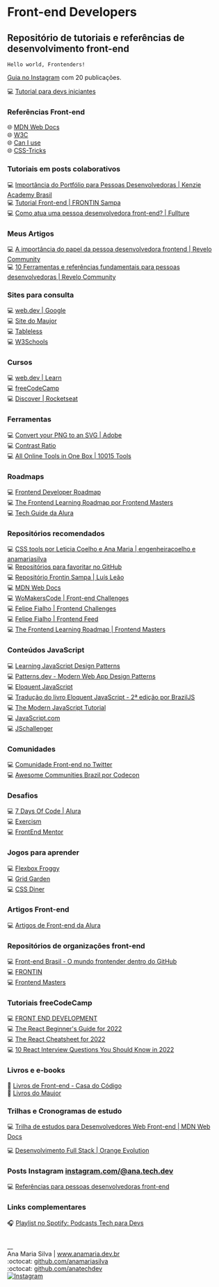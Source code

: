 # Front-end Developers

## Repositório de tutoriais e referências de desenvolvimento front-end

<code>Hello world, Frontenders!</code>
<br>

<a href="https://www.instagram.com/ana.tech.dev/guide/desenvolvimento-web-front-end/18164552647134233/" target="_blank">Guia no Instagram</a> com 20 publicações.
<br>

💻 [Tutorial para devs iniciantes](https://www.instagram.com/p/CcG6lv7ufsy/)
<br>

### Referências Front-end

🌐 [MDN Web Docs](https://developer.mozilla.org/pt-BR/) <br>
🌐 [W3C](https://www.w3c.br/) <br>
🌐 [Can I use](https://caniuse.com/) <br>
🌐 [CSS-Tricks](https://css-tricks.com/) <br>

### Tutoriais em posts colaborativos

💻 [Importância do Portfólio para Pessoas Desenvolvedoras | Kenzie Academy Brasil](https://www.instagram.com/p/ChmxWtzAkJO/) <br>
💻 [Tutorial Front-end | FRONTIN Sampa](https://www.instagram.com/p/CVTy0aMDOMW/) <br>
💻 [Como atua uma pessoa desenvolvedora front-end? | Fullture](https://www.instagram.com/p/CZSFyENpXWX/) <br>

### Meus Artigos

💻 [A importância do papel da pessoa desenvolvedora frontend | Revelo Community](https://community.revelo.com/a-importancia-do-papel-do-desenvolvedor-frontend/) <br>
💻 [10 Ferramentas e referências fundamentais para pessoas desenvolvedoras | Revelo Community](https://community.revelo.com/10-ferramentas-e-referencias-fundamentais-para-pessoas-desenvolvedoras/) <br>

### Sites para consulta

💻 [web.dev | Google ](https://web.dev) <br>
💻 [Site do Maujor](https://www.maujor.com/) <br>
💻 [Tableless](https://tableless.com.br/) <br>
💻 [W3Schools](https://www.w3schools.com/) <br>

### Cursos

💻 [web.dev | Learn](https://web.dev/learn/) <br>
💻 [freeCodeCamp](https://www.freecodecamp.org/) <br>
💻 [Discover | Rocketseat](https://rocketseat.com.br/discover?referral=eloisa-de-oliveira-santos-09728) <br>

### Ferramentas

💻 [Convert your PNG to an SVG | Adobe](https://www.adobe.com/express/feature/image/convert/png-to-svg) <br>
💻 [Contrast Ratio](https://contrast-ratio.com/) <br>
💻 [All Online Tools in One Box | 10015 Tools](https://10015.io/) <br>

### Roadmaps

💻 [Frontend Developer Roadmap](https://roadmap.sh/frontend) <br>
💻 [The Frontend Learning Roadmap por Frontend Masters](https://frontendmasters.com/guides/learning-roadmap/) <br>
💻 [Tech Guide da Alura](https://techguide.sh/pt-BR/path/front-end/) <br>

### Repositórios recomendados

💻 [CSS tools por Leticia Coelho e Ana Maria | engenheiracoelho e anamariasilva](https://github.com/engenheiracoelho/CSS_tools) <br>
💻 [Repositórios para favoritar no GitHub](https://www.instagram.com/p/CTf72KfDN0n/) <br>
💻 [Repositório Frontin Sampa | Luís Leão](https://github.com/luisleao/frontinsampa) <br>
💻 [MDN Web Docs](https://github.com/mdn) <br>
💻 [WoMakersCode | Front-end Challenges](https://github.com/WoMakersCode/challenges-front-end) <br>
💻 [Felipe Fialho | Frontend Challenges](https://github.com/felipefialho/frontend-challenges) <br>
💻 [Felipe Fialho | Frontend Feed](https://github.com/felipefialho/frontend-feed) <br>
💻 [The Frontend Learning Roadmap | Frontend Masters](https://github.com/FrontendMasters/learning-roadmap) <br>

### Conteúdos JavaScript

💻 [Learning JavaScript Design Patterns](https://www.patterns.dev/posts/classic-design-patterns/) <br>
💻 [Patterns.dev - Modern Web App Design Patterns](https://www.patterns.dev/) <br>
💻 [Eloquent JavaScript](https://eloquentjavascript.net/) <br>
💻 [Tradução do livro Eloquent JavaScript - 2ª edição por BrazilJS](https://github.com/braziljs/eloquente-javascript) <br>
💻 [The Modern JavaScript Tutorial](https://javascript.info/) <br>
💻 [JavaScript.com](https://www.javascript.com/) <br>
💻 [JSchallenger](https://www.jschallenger.com/) <br>

### Comunidades

💻 [Comunidade Front-end no Twitter](https://www.instagram.com/p/CaVtSk8gQSg/) <br>
💻 [Awesome Communities Brazil por Codecon](https://github.com/codecon-dev/awesome-communities-brazil)

### Desafios

💻 [7 Days Of Code | Alura](https://7daysofcode.io/) <br>
💻 [Exercism](https://exercism.org/) <br>
💻 [FrontEnd Mentor](https://www.frontendmentor.io/) <br>

### Jogos para aprender

💻 [Flexbox Froggy](https://flexboxfroggy.com/) <br>
💻 [Grid Garden](https://cssgridgarden.com/) <br>
💻 [CSS Diner](https://flukeout.github.io/) <br>

### Artigos Front-end

💻 [Artigos de Front-end da Alura](https://www.alura.com.br/artigos/front-end) <br>

### Repositórios de organizações front-end

💻 [Front-end Brasil - O mundo frontender dentro do GitHub](https://github.com/frontendbr) <br>
💻 [FRONTIN](https://github.com/frontinsampa) <br>
💻 [Frontend Masters](https://github.com/FrontendMasters) <br>

### Tutoriais freeCodeCamp

💻 [FRONT END DEVELOPMENT](https://www.freecodecamp.org/news/tag/front-end-development/) <br>
💻 [The React Beginner's Guide for 2022](www.freecodecamp.org/news/react-beginners-guide/) <br>
💻 [The React Cheatsheet for 2022](https://www.freecodecamp.org/news/the-react-cheatsheet/) <br>
💻 [10 React Interview Questions You Should Know in 2022](https://www.freecodecamp.org/news/react-interview-questions-to-know/) <br>

### Livros e e-books

📘 [Livros de Front-end - Casa do Código](https://www.casadocodigo.com.br/collections/livros-de-front-end) <br>
📘 [Livros do Maujor](https://livrosdomaujor.com.br/) <br>

### Trilhas e Cronogramas de estudo

💻 [Trilha de estudos para Desenvolvedores Web Front-end | MDN Web Docs](https://developer.mozilla.org/pt-BR/docs/Learn/Front-end_web_developer) <br>

💻 [Desenvolvimento Full Stack | Orange Evolution](https://orangejuicetech.notion.site/Desenvolvimento-Full-Stack-Orange-Evolution-9bb5c79aa25a4e77bd08c680bf33d227) <br>

### Posts Instagram [instagram.com/@ana.tech.dev](https://instagram.com/@ana.tech.dev)

💻 [Referências para pessoas desenvolvedoras front-end](https://www.instagram.com/p/CRY2ZUaD9kS/) <br>

### Links complementares

🎧 [Playlist no Spotify: Podcasts Tech para Devs](https://open.spotify.com/playlist/2grGG2vgZOOE0RjuWVV5iv?si=7uR86uv2S_aOOJ2bO0aygA&dl_branch=1&nd=1)

<br>
__<br>
Ana Maria Silva | <a href="https://www.anamaria.dev.br" target="_blank">www.anamaria.dev.br</a><br>
:octocat: <a href="https://github.com/anamariasilva" target="_blank">github.com/anamariasilva</a><br>
:octocat: <a href="https://github.com/anatechdev" target="_blank">github.com/anatechdev</a> <br>
<a href="https://www.instagram.com/ana.tech.dev/"><img alt="Instagram" src="https://img.shields.io/badge/ana.tech.dev-%23E4405F.svg?style=plastic&logo=Instagram&logoColor=white&color=blue"/></a>
